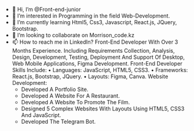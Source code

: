 - 👋 Hi, I’m @Front-end-junior
- 👀 I’m interested in Programming in the field Web-Development.
- 🌱 I’m currently learning Html5, Css3, Javascript, React.js, JQuery, Bootstrap.  
- 💞️ I’m looking to collaborate on Morrison_code.kz
- 📫 How to reach me in LinkedIn?
     Front-End Developer With Over 3 Months Experience. Including Requirements Collection, Analysis, Design, Development, Testing, Deployment And Support Of Desktop, Web Mobile        Applications, Figma Development.
     Front-End Developer Skills Include:
     • Languages: JavaScript, HTML5, CSS3.
     • Frameworks: React.js, Bootstrap, JQuery.
     • Layouts: Figma, Canva.
     Website Development:
     - Developed A Portfolio Site.
     - Developed A Website For A Restaurant.
     - Developed A Website To Promote The Film.
     - Designed 5 Complex Websites With Layouts Using HTML5, CSS3 And JavaScript.
     - Developed The Telegram Bot.
<!---
Front-end-junior/Front-end-junior is a ✨ special ✨ repository because its `README.md` (this file) appears on your GitHub profile.
You can click the Preview link to take a look at your changes.
--->
